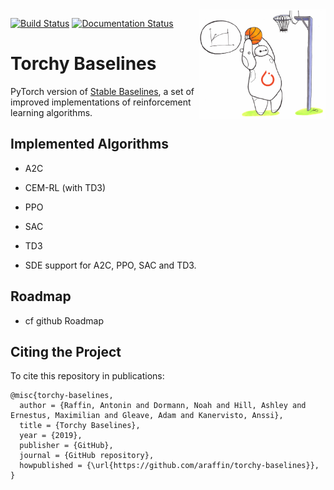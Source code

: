 <img src="docs/\_static/img/logo.png" align="right" width="40%"/>

[![Build Status](https://travis-ci.com/hill-a/stable-baselines.svg?branch=master)](https://travis-ci.com/hill-a/stable-baselines) [![Documentation Status](https://readthedocs.org/projects/stable-baselines/badge/?version=master)](https://stable-baselines.readthedocs.io/en/master/?badge=master)

# Torchy Baselines

PyTorch version of [Stable Baselines](https://github.com/hill-a/stable-baselines), a set of improved implementations of reinforcement learning algorithms.

## Implemented Algorithms

- A2C
- CEM-RL (with TD3)
- PPO
- SAC
- TD3

- SDE support for A2C, PPO, SAC and TD3.


## Roadmap

- cf github Roadmap


## Citing the Project

To cite this repository in publications:

```
@misc{torchy-baselines,
  author = {Raffin, Antonin and Dormann, Noah and Hill, Ashley and Ernestus, Maximilian and Gleave, Adam and Kanervisto, Anssi},
  title = {Torchy Baselines},
  year = {2019},
  publisher = {GitHub},
  journal = {GitHub repository},
  howpublished = {\url{https://github.com/araffin/torchy-baselines}},
}
```
